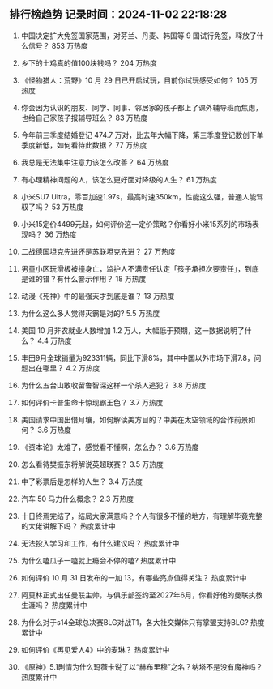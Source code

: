 
## 排行榜趋势 记录时间：2024-11-02 22:18:28
  
  1. 中国决定扩大免签国家范围，对芬兰、丹麦、韩国等 9 国试行免签，释放了什么信号？ 853 万热度
    
  2. 乡下的土鸡真的值100块钱吗？ 204 万热度
    
  3. 《怪物猎人：荒野》10 月 29 日已开启试玩，目前你试玩感受如何？ 105 万热度
    
  4. 你会因为认识的朋友、同学、同事、邻居家的孩子都上了课外辅导班而焦虑，也给自己家孩子报辅导班么？ 83 万热度
    
  5. 今年前三季度结婚登记 474.7 万对，比去年大幅下降，第三季度登记数创下单季度新低，如何看待此数据？ 77 万热度
    
  6. 我总是无法集中注意力该怎么改善？ 64 万热度
    
  7. 有心理精神问题的人，该怎么更好面对降级的人生？ 61 万热度
    
  8. 小米SU7 Ultra，零百加速1.97s，最高时速350km，性能这么强，普通人能驾驭了吗？ 53 万热度
    
  9. 小米15定价4499元起，如何评价这一定价策略？你看好小米15系列的市场表现吗？ 36 万热度
    
  10. 二战德国坦克先进还是苏联坦克先进？ 27 万热度
    
  11. 男童小区玩滑板被撞身亡，监护人不满责任认定「孩子承担次要责任」，到底是谁的错？有什么警示作用？ 18 万热度
    
  12. 动漫《死神》中的最强天才到底是谁？ 13 万热度
    
  13. 为什么这么多人觉得灭霸是对的? 5.5 万热度
    
  14. 美国 10 月非农就业人数增加 1.2 万人，大幅低于预期，这一数据说明了什么？ 4.4 万热度
    
  15. 丰田9月全球销量为923311辆，同比下滑8%，其中中国以外市场下滑7.8，问题出在哪里？ 4.2 万热度
    
  16. 为什么五台山敢收留鲁智深这样一个杀人逃犯？ 3.8 万热度
    
  17. 如何评价卡普生命卡惊现霸王色？ 3.7 万热度
    
  18. 美国请求中国出借月壤，如何解读美方目的？中美在太空领域的合作前景如何？ 3.6 万热度
    
  19. 《资本论》太难了，感觉看不懂啊，怎么办？ 3.6 万热度
    
  20. 怎么看待樊振东将解说英超联赛？ 3.5 万热度
    
  21. 中了彩票后是怎样的人生？ 3.4 万热度
    
  22. 汽车 50 马力什么概念？ 2.3 万热度
    
  23. 十日终焉完结了，结局大家满意吗？个人有很多不懂的地方，有理解毕竟完整的大佬讲解下吗？ 热度累计中
    
  24. 无法投入学习和工作，有什么建议吗？ 热度累计中
    
  25. 为什么嗑瓜子一嗑就上瘾会不停的嗑? 热度累计中
    
  26. 如何评价 10 月 31 日发布的一加 13，有哪些亮点值得关注？ 热度累计中
    
  27. 阿莫林正式出任曼联主帅，与俱乐部签约至2027年6月，你看好他的曼联执教生涯吗？ 热度累计中
    
  28. 为什么对于s14全球总决赛BLG对战T1，各大社交媒体只有掌盟支持BLG? 热度累计中
    
  29. 如何评价《再见爱人4》中的麦琳？ 热度累计中
    
  30. 《原神》5.1剧情为什么玛薇卡说了以“赫布里穆”之名？纳塔不是没有魔神吗？ 热度累计中
    